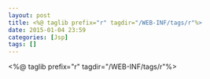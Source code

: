 ```yaml
---
layout: post
title: <%@ taglib prefix="r" tagdir="/WEB-INF/tags/r"%>
date: 2015-01-04 23:59
categories: [Jsp]
tags: []
---
```

<%@ taglib prefix="r" tagdir="/WEB-INF/tags/r"%>
   